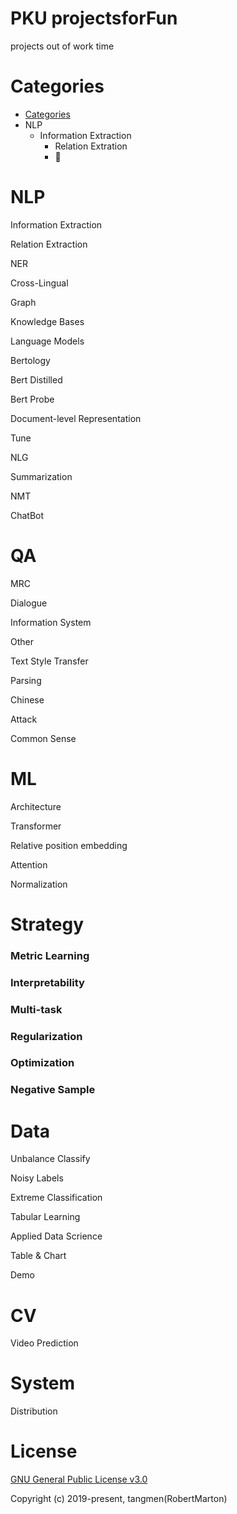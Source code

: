 # PKU projectsforFun
projects out of work time
# Categories
+ [Categories](https://github.com/RobertMarton/projectsforFun/blob/main/README.md#categories)
+ NLP
  + Information Extraction
    + Relation Extration
    + 🐻
# NLP
Information Extraction

Relation Extraction

NER

Cross-Lingual

Graph

Knowledge Bases

Language Models

Bertology

Bert Distilled

Bert Probe

Document-level Representation

Tune

NLG

Summarization

NMT

ChatBot

# QA

MRC

Dialogue

Information System

Other

Text Style Transfer

Parsing

Chinese

Attack

Common Sense

# ML
Architecture

Transformer

Relative position embedding

Attention

Normalization

# Strategy
###  Metric Learning

### Interpretability

### Multi-task

### Regularization

### Optimization

### Negative Sample

# Data
Unbalance Classify

Noisy Labels

Extreme Classification

Tabular Learning

Applied Data Scrience

Table & Chart

Demo

# CV
Video Prediction
# System
Distribution
# License
[GNU General Public License v3.0](https://github.com/RobertMarton/projectsforFun/blob/main/LICENSE)

Copyright (c) 2019-present, tangmen(RobertMarton)
